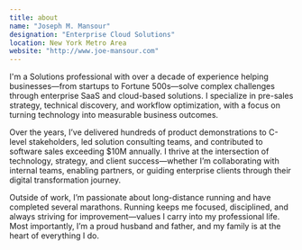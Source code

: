 ```yaml
---
title: about
name: "Joseph M. Mansour"
designation: "Enterprise Cloud Solutions"
location: New York Metro Area
website: "http://www.joe-mansour.com"
---
```


<p>I'm a Solutions professional with over a decade of experience helping businesses—from startups to Fortune 500s—solve complex challenges through enterprise SaaS and cloud-based solutions. I specialize in pre-sales strategy, technical discovery, and workflow optimization, with a focus on turning technology into measurable business outcomes.</p>


<p>Over the years, I’ve delivered hundreds of product demonstrations to C-level stakeholders, led solution consulting teams, and contributed to software sales exceeding $10M annually. I thrive at the intersection of technology, strategy, and client success—whether I’m collaborating with internal teams, enabling partners, or guiding enterprise clients through their digital transformation journey.</p>


<p>Outside of work, I’m passionate about long-distance running and have completed several marathons. Running keeps me focused, disciplined, and always striving for improvement—values I carry into my professional life. Most importantly, I’m a proud husband and father, and my family is at the heart of everything I do.</p>

